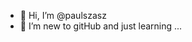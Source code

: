 - 👋 Hi, I’m @paulszasz
- 🌱 I’m new to gitHub and just learning ...

<!---
paulszasz/paulszasz is a ✨ special ✨ repository because its `README.md` (this file) appears on your GitHub profile.
You can click the Preview link to take a look at your changes.
--->
